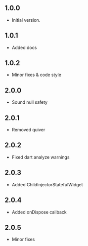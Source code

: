 ## 1.0.0
- Initial version.

## 1.0.1
- Added docs

## 1.0.2
- Minor fixes & code style

## 2.0.0
- Sound null safety

## 2.0.1
- Removed quiver

## 2.0.2
- Fixed dart analyze warnings

## 2.0.3
- Added ChildInjectorStatefulWidget

## 2.0.4
- Added onDispose callback

## 2.0.5
- Minor fixes